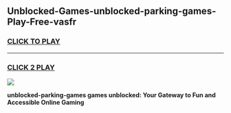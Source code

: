 
## Unblocked-Games-unblocked-parking-games-Play-Free-vasfr
<h3>
<a href="https://premium76.site?title=unblocked-parking-games&ref=10A">CLICK TO PLAY</a></h3>
<hr>

<h3>
<a href="https://premium76.site?title=unblocked-parking-games&ref=10A">CLICK 2 PLAY</a>
  
</h3>

<a href="https://premium76.site?title=unblocked-parking-games&ref=10A"><img src="https://clearcache.store/games.png"></a>


**unblocked-parking-games games unblocked: Your Gateway to Fun and Accessible Online Gaming**
